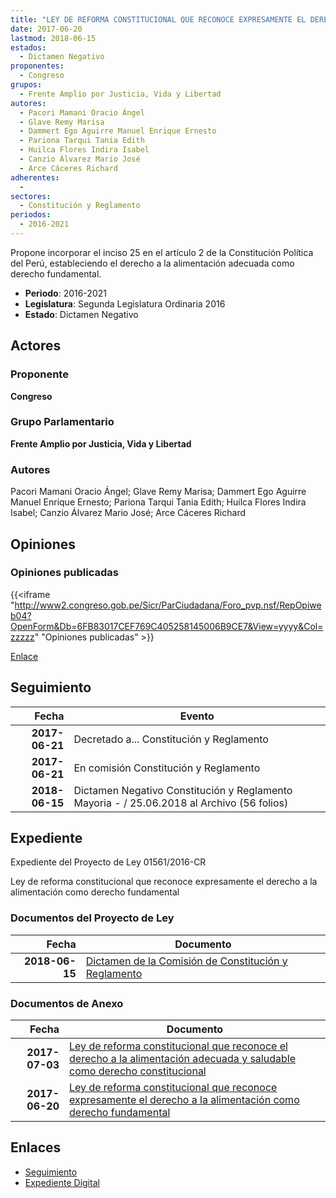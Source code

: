 ```yaml
---
title: "LEY DE REFORMA CONSTITUCIONAL QUE RECONOCE EXPRESAMENTE EL DERECHO A LA ALIMENTACIÓN COMO DERECHO FUNDAMENTAL"
date: 2017-06-20
lastmod: 2018-06-15
estados: 
  - Dictamen Negativo
proponentes: 
  - Congreso
grupos: 
  - Frente Amplio por Justicia, Vida y Libertad
autores: 
  - Pacori Mamani Oracio Ángel
  - Glave Remy Marisa
  - Dammert Ego Aguirre Manuel Enrique Ernesto
  - Pariona Tarqui Tania Edith
  - Huilca Flores Indira Isabel
  - Canzio Álvarez Mario José
  - Arce Cáceres Richard
adherentes: 
  - 
sectores: 
  - Constitución y Reglamento
periodos: 
  - 2016-2021
---
```


Propone incorporar el inciso 25 en el artículo 2 de la Constitución Política del Perú, estableciendo el derecho a la alimentación adecuada como derecho fundamental.

- **Periodo**: 2016-2021
- **Legislatura**: Segunda Legislatura Ordinaria 2016
- **Estado**: Dictamen Negativo

## Actores

### Proponente

**Congreso**

### Grupo Parlamentario

**Frente Amplio por Justicia, Vida y Libertad**

### Autores

Pacori Mamani Oracio Ángel; Glave Remy Marisa; Dammert Ego Aguirre Manuel Enrique Ernesto; Pariona Tarqui Tania Edith; Huilca Flores Indira Isabel; Canzio Álvarez Mario José; Arce Cáceres Richard


## Opiniones

### Opiniones publicadas

{{<iframe "http://www2.congreso.gob.pe/Sicr/ParCiudadana/Foro_pvp.nsf/RepOpiweb04?OpenForm&Db=6FB83017CEF769C405258145006B9CE7&View=yyyy&Col=zzzzz" "Opiniones publicadas" >}}

[Enlace](http://www2.congreso.gob.pe/Sicr/ParCiudadana/Foro_pvp.nsf/RepOpiweb04?OpenForm&Db=6FB83017CEF769C405258145006B9CE7&View=yyyy&Col=zzzzz)

## Seguimiento

| Fecha | Evento |
|------:|--------|
| **2017-06-21** | Decretado a... Constitución y Reglamento|
| **2017-06-21** | En comisión Constitución y Reglamento|
| **2018-06-15** | Dictamen Negativo Constitución y Reglamento Mayoria - / 25.06.2018 al Archivo (56 folios)|


## Expediente

Expediente del Proyecto de Ley 01561/2016-CR

Ley de reforma constitucional que reconoce expresamente el derecho a la alimentación como derecho fundamental


### Documentos del Proyecto de Ley

| Fecha | Documento |
|------:|--------|
| **2018-06-15** | [Dictamen de la Comisión de Constitución y Reglamento](http://www.leyes.congreso.gob.pe/Documentos/2016_2021/Dictamenes/Proyectos_de_Ley/01561DC04MAY20180615.pdf) |

### Documentos de Anexo

| Fecha | Documento |
|------:|--------|
| **2017-07-03** | [Ley de reforma constitucional que reconoce el derecho a la alimentación adecuada y saludable como derecho constitucional](http://www.leyes.congreso.gob.pe/Documentos/2016_2021/Proyectos_de_Ley_y_de_Resoluciones_Legislativas/PL0162920170703.pdf) |
| **2017-06-20** | [Ley de reforma constitucional que reconoce expresamente el derecho a la alimentación como derecho fundamental](http://www.leyes.congreso.gob.pe/Documentos/2016_2021/Proyectos_de_Ley_y_de_Resoluciones_Legislativas/PL0156120170620.pdf) |

## Enlaces 

- [Seguimiento](http://www2.congreso.gob.pe/Sicr/TraDocEstProc/CLProLey2016.nsf/f7fff46988ca05b1052578e100829cc7/3e20af928a8134ab0525814500770861?OpenDocument)
- [Expediente Digital](http://www2.congreso.gob.pe/Sicr/TraDocEstProc/CLProLey2016.nsf/f7fff46988ca05b1052578e100829cc7/3e20af928a8134ab0525814500770861?OpenDocument&Click=05257FB7005EB655.eb71d0cf91d8294e05256cdf006b5706/$Body/0.1C6C)
